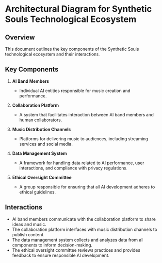 # Architectural Diagram for Synthetic Souls Technological Ecosystem

## Overview
This document outlines the key components of the Synthetic Souls technological ecosystem and their interactions.

## Key Components
1. **AI Band Members**
   - Individual AI entities responsible for music creation and performance.

2. **Collaboration Platform**
   - A system that facilitates interaction between AI band members and human collaborators.

3. **Music Distribution Channels**
   - Platforms for delivering music to audiences, including streaming services and social media.

4. **Data Management System**
   - A framework for handling data related to AI performance, user interactions, and compliance with privacy regulations.

5. **Ethical Oversight Committee**
   - A group responsible for ensuring that all AI development adheres to ethical guidelines.

## Interactions
- AI band members communicate with the collaboration platform to share ideas and music.
- The collaboration platform interfaces with music distribution channels to publish content.
- The data management system collects and analyzes data from all components to inform decision-making.
- The ethical oversight committee reviews practices and provides feedback to ensure responsible AI development.
